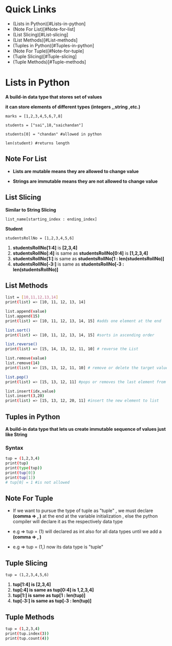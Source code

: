 # Quick Links
- (Lists in Python)[#Lists-in-python]
- (Note For List)[#Note-for-list]
- (List Slicing)[#List-slicing]
- (List Methods)[#List-methods]
- (Tuples in Python)[#Tuples-in-python]
- (Note For Tuple)[#Note-for-tuple]
- (Tuple Slicing)[#Tuple-slicing]
- (Tuple Methods)[#Tuple-methods]



# Lists in Python

**A build-in data type that stores set of values**

**it can store elements of different types (integers ,,string ,etc.)**

```bash****
marks = [1,2,3,4,5,6,7,8]

students = ["sai",18,"saichandan"]

students[0] = "chandan" #allowed in python

len(student) #returns length
```

## Note For List

- **Lists are mutable means they are allowed to change value**

- **Strings are immutable means they are not allowed to change value**

## List Slicing

**Similar to String Slicing**

```bash****
list_name[starting_index : ending_index]
```

**Student**

```bash****
studentsRollNo = [1,2,3,4,5,6]
```

1. **studentsRollNo[1:4]** is **[2,3,4]**
2. **studentsRollNo[:4]** is same as **studentsRollNo[0:4]** is **[1,2,3,4]**
3. **studentsRollNo[1:]** is same as **studentsRollNo[1 : len(studentsRollNo)]**
4. **studentsRollNo[-3:]** is same as **studentsRollNo[-3 : len(studentsRollNo)]**


## List Methods

```bash
list = [10,11,12,13,14] 
print(list) => [10, 11, 12, 13, 14] 

list.append(value)
list.append(15)
print(list) => [10, 11, 12, 13, 14, 15] #adds one element at the end

list.sort()
print(list) => [10, 11, 12, 13, 14, 15] #sorts in ascending order 

list.reverse()
print(list) => [15, 14, 13, 12, 11, 10] # reverse the List 

list.remove(value)
list.remove(14)
print(list) => [15, 13, 12, 11, 10] # remove or delete the target value

list.pop()
print(list) => [15, 13, 12, 11] #pops or removes the last element from the list

list.insert(idx,value)
list.insert(3,20)
print(list) => [15, 13, 12, 20, 11] #insert the new element to list


```


## Tuples in Python
**A build-in data type that lets us create immutable sequence of values just like String**

### Syntax

```bash
tup = (1,2,3,4)
print(tup)
print(type(tup))
print(tup[0])
print(tup[1])
# tup[0] = 1 #is not allowed
```

## Note For Tuple

- If we want to pursue the type of tuple as "tuple" , we must declare **(comma => , )** at the end at the variable initialization , else the python compiler will declare it as the respectively data type

- e.g => tup = (1) will declared as int also for all data types until we add a **(comma => , )**
- e.g => tup = (1,) now its data type is "tuple"



## Tuple Slicing


```bash****
tup = (1,2,3,4,5,6)
```

1. **tup[1:4] is [2,3,4]**
2. **tup[:4] is same as tup[0:4] is 1,2,3,4]**
3. **tup[1:] is same as tup[1 : len(tup)]**
4. **tup[-3:] is same as tup[-3 : len(tup)]**


## Tuple Methods

```bash
tup = (1,2,3,4)
print(tup.index(3))
print(tup.count(4))
```